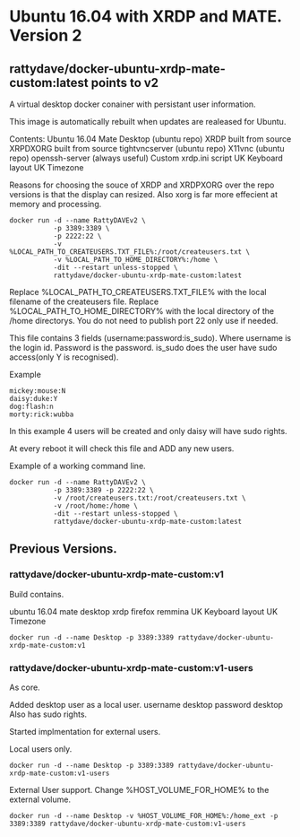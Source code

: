 # Ubuntu 16.04 with XRDP and MATE. Version 2

## rattydave/docker-ubuntu-xrdp-mate-custom:latest points to v2

A virtual desktop docker conainer with persistant user information.

This image is automatically rebuilt when updates are realeased for Ubuntu.

Contents:
 Ubuntu 16.04
 Mate Desktop (ubuntu repo)
 XRDP built from source
 XRPDXORG built from source
 tightvncserver (ubuntu repo)
 X11vnc (ubuntu repo)
 openssh-server (always useful)
 Custom xrdp.ini script
 UK Keyboard layout
 UK Timezone

Reasons for choosing the souce of XRDP and XRDPXORG over the repo versions is that the display can resized. Also xorg is far more effecient at memory and processing. 

```
docker run -d --name RattyDAVEv2 \
           -p 3389:3389 \
           -p 2222:22 \
           -v %LOCAL_PATH_TO_CREATEUSERS.TXT_FILE%:/root/createusers.txt \
           -v %LOCAL_PATH_TO_HOME_DIRECTORY%:/home \
           -dit --restart unless-stopped \
           rattydave/docker-ubuntu-xrdp-mate-custom:latest
```

Replace %LOCAL_PATH_TO_CREATEUSERS.TXT_FILE% with the local filename of the createusers file.
Replace %LOCAL_PATH_TO_HOME_DIRECTORY% with the local directory of the /home directorys.
You do not need to publish port 22 only use if needed.

This file contains 3 fields (username:password:is_sudo). Where username is the login id. Password is the password. is_sudo does the user have sudo access(only Y is recognised).

Example

```
mickey:mouse:N
daisy:duke:Y
dog:flash:n
morty:rick:wubba
```
In this example 4 users will be created and only daisy will have sudo rights.

At every reboot it will check this file and ADD any new users.

Example of a working command line.
```
docker run -d --name RattyDAVEv2 \
           -p 3389:3389 -p 2222:22 \
           -v /root/createusers.txt:/root/createusers.txt \
           -v /root/home:/home \
           -dit --restart unless-stopped \
           rattydave/docker-ubuntu-xrdp-mate-custom:latest
```

## Previous Versions.

### rattydave/docker-ubuntu-xrdp-mate-custom:v1

Build contains.

ubuntu 16.04
mate desktop
xrdp
firefox
remmina
UK Keyboard layout
UK Timezone

```
docker run -d --name Desktop -p 3389:3389 rattydave/docker-ubuntu-xrdp-mate-custom:v1
```

### rattydave/docker-ubuntu-xrdp-mate-custom:v1-users

As core.

Added desktop user as a local user.
username desktop
password desktop
Also has sudo rights.

Started implmentation for external users. 

Local users only.
```
docker run -d --name Desktop -p 3389:3389 rattydave/docker-ubuntu-xrdp-mate-custom:v1-users
```

External User support. 
Change %HOST_VOLUME_FOR_HOME% to the external volume.
```
docker run -d --name Desktop -v %HOST_VOLUME_FOR_HOME%:/home_ext -p 3389:3389 rattydave/docker-ubuntu-xrdp-mate-custom:v1-users
```
